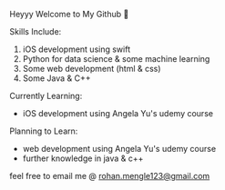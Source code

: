 Heyyy Welcome to My Github 👋 


Skills Include: 
1) iOS development using swift
2) Python for data science & some machine learning
3) Some web development (html & css)
4) Some Java & C++

Currently Learning: 
- iOS development using Angela Yu's udemy course

Planning to Learn:
- web development using Angela Yu's udemy course
- further knowledge in java & c++

feel free to email me @ rohan.mengle123@gmail.com


<!--
**megz-mugz/megz-mugz** is a ✨ _special_ ✨ repository because its `README.md` (this file) appears on your GitHub profile.

Here are some ideas to get you started:

- 🔭 I’m currently working on ...
- 🌱 I’m currently learning ...
- 👯 I’m looking to collaborate on ...
- 🤔 I’m looking for help with ...
- 💬 Ask me about ...
- 📫 How to reach me: ...
- 😄 Pronouns: ...
- ⚡ Fun fact: ...
-->
